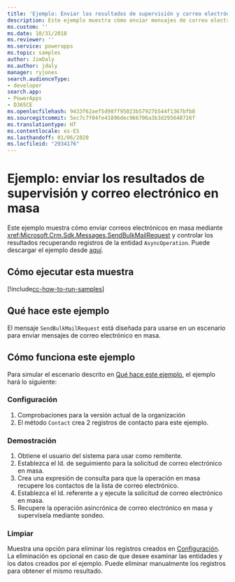 ```yaml
---
title: 'Ejemplo: Enviar los resultados de supervisión y correo electrónico en masa(Common Data Service) | Microsoft Docs'
description: Este ejemplo muestra cómo enviar mensajes de correo electrónico en masa y supervisar los resultados
ms.custom: ''
ms.date: 10/31/2018
ms.reviewer: ''
ms.service: powerapps
ms.topic: samples
author: JimDaly
ms.author: jdaly
manager: ryjones
search.audienceType:
- developer
search.app:
- PowerApps
- D365CE
ms.openlocfilehash: 9433f62aef5d98ff95023b57927b544f1367bfb8
ms.sourcegitcommit: 5ec7c7f04fe41896dec966706a3b3d295648726f
ms.translationtype: HT
ms.contentlocale: es-ES
ms.lasthandoff: 01/06/2020
ms.locfileid: "2934176"
---
```

# <a name="sample-send-bulk-email-and-monitor-results"></a>Ejemplo: enviar los resultados de supervisión y correo electrónico en masa

<!-- https://docs.microsoft.com/dynamics365/customer-engagement/developer/sample-send-bulk-email-monitor-results -->

Este ejemplo muestra cómo enviar correos electrónicos en masa mediante <xref:Microsoft.Crm.Sdk.Messages.SendBulkMailRequest> y controlar los resultados recuperando registros de la entidad `AsyncOperation`. Puede descargar el ejemplo desde [aquí](https://github.com/Microsoft/PowerApps-Samples/tree/master/cds/orgsvc/C%23/BulkEmail).

## <a name="how-to-run-this-sample"></a>Cómo ejecutar esta muestra

[!include[cc-how-to-run-samples](../../includes/cc-how-to-run-samples.md)]

## <a name="what-this-sample-does"></a>Qué hace este ejemplo

El mensaje `SendBulkMailRequest` está diseñada para usarse en un escenario para enviar mensajes de correo electrónico en masa.

## <a name="how-this-sample-works"></a>Cómo funciona este ejemplo

Para simular el escenario descrito en [Qué hace este ejemplo](#what-this-sample-does), el ejemplo hará lo siguiente:

### <a name="setup"></a>Configuración

1. Comprobaciones para la versión actual de la organización
1. El método `Contact` crea 2 registros de contacto para este ejemplo.

### <a name="demonstrate"></a>Demostración

1. Obtiene el usuario del sistema para usar como remitente.
2. Establezca el Id. de seguimiento para la solicitud de correo electrónico en masa.
3. Crea una expresión de consulta para que la operación en masa recupere los contactos de la lista de correo electrónico.
4. Establezca el Id. referente a y ejecute la solicitud de correo electrónico en masa.
5. Recupere la operación asincrónica de correo electrónico en masa y supervísela mediante sondeo.

### <a name="clean-up"></a>Limpiar

Muestra una opción para eliminar los registros creados en [Configuración](#setup). La eliminación es opcional en caso de que desee examinar las entidades y los datos creados por el ejemplo. Puede eliminar manualmente los registros para obtener el mismo resultado.
